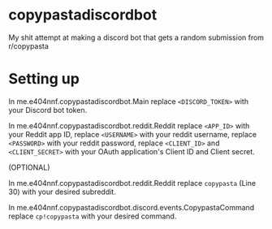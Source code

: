 # copypastadiscordbot
My shit attempt at making a discord bot that gets a random submission from r/copypasta

# Setting up
In me.e404nnf.copypastadiscordbot.Main replace `<DISCORD_TOKEN>` with your Discord bot token.

In me.e404nnf.copypastadiscordbot.reddit.Reddit replace `<APP_ID>` with your Reddit app ID, replace `<USERNAME>` with your reddit username, replace `<PASSWORD>` with your reddit password, replace `<CLIENT_ID>` and `<CLIENT_SECRET>` with your OAuth application's Client ID and Client secret.

(OPTIONAL)

In me.e404nnf.copypastadiscordbot.reddit.Reddit replace `copypasta` (Line 30) with your desired subreddit.

In me.e404nnf.copypastadiscordbot.discord.events.CopypastaCommand replace `cp!copypasta` with your desired command.
